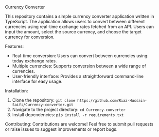 Currency Converter

This repository contains a simple currency converter application written in TypeScript. The application allows users to convert between different currencies using real-time exchange rates fetched from an API. Users can input the amount, select the source currency, and choose the target currency for conversion.

Features:
- Real-time conversion: Users can convert between currencies using today exchange rates.
- Multiple currencies: Supports conversion between a wide range of currencies.
- User-friendly interface: Provides a straightforward command-line interface for easy usage.

Installation:
1. Clone the repository: `git clone https://github.com/Riaz-Hussain-Saifi/Currency-converter.git`
2. Navigate to the project directory: `cd Currency-converter`
3. Install dependencies: `pip install -r requirements.txt`

Contributing:
Contributions are welcome! Feel free to submit pull requests or raise issues to suggest improvements or report bugs.

